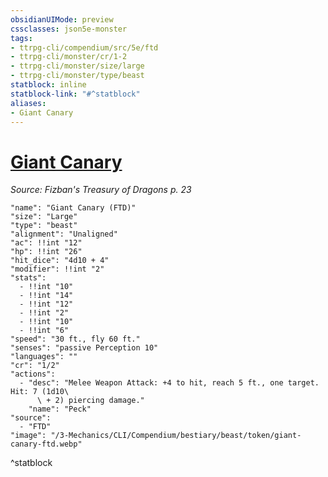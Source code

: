 ```yaml
---
obsidianUIMode: preview
cssclasses: json5e-monster
tags:
- ttrpg-cli/compendium/src/5e/ftd
- ttrpg-cli/monster/cr/1-2
- ttrpg-cli/monster/size/large
- ttrpg-cli/monster/type/beast
statblock: inline
statblock-link: "#^statblock"
aliases:
- Giant Canary
---
```

# [Giant Canary](3-Mechanics\CLI\Compendium\bestiary\beast/giant-canary-ftd.md)
*Source: Fizban's Treasury of Dragons p. 23*  

```statblock
"name": "Giant Canary (FTD)"
"size": "Large"
"type": "beast"
"alignment": "Unaligned"
"ac": !!int "12"
"hp": !!int "26"
"hit_dice": "4d10 + 4"
"modifier": !!int "2"
"stats":
  - !!int "10"
  - !!int "14"
  - !!int "12"
  - !!int "2"
  - !!int "10"
  - !!int "6"
"speed": "30 ft., fly 60 ft."
"senses": "passive Perception 10"
"languages": ""
"cr": "1/2"
"actions":
  - "desc": "Melee Weapon Attack: +4 to hit, reach 5 ft., one target. Hit: 7 (1d10\
      \ + 2) piercing damage."
    "name": "Peck"
"source":
  - "FTD"
"image": "/3-Mechanics/CLI/Compendium/bestiary/beast/token/giant-canary-ftd.webp"
```
^statblock